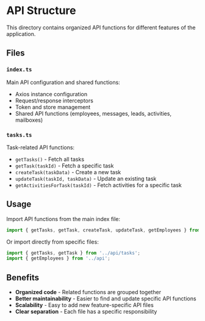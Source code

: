# API Structure

This directory contains organized API functions for different features of the application.

## Files

### `index.ts`
Main API configuration and shared functions:
- Axios instance configuration
- Request/response interceptors
- Token and store management
- Shared API functions (employees, messages, leads, activities, mailboxes)

### `tasks.ts`
Task-related API functions:
- `getTasks()` - Fetch all tasks
- `getTask(taskId)` - Fetch a specific task
- `createTask(taskData)` - Create a new task
- `updateTask(taskId, taskData)` - Update an existing task
- `getActivitiesForTask(taskId)` - Fetch activities for a specific task

## Usage

Import API functions from the main index file:

```typescript
import { getTasks, getTask, createTask, updateTask, getEmployees } from '../api';
```

Or import directly from specific files:

```typescript
import { getTasks, getTask } from '../api/tasks';
import { getEmployees } from '../api';
```

## Benefits

- **Organized code** - Related functions are grouped together
- **Better maintainability** - Easier to find and update specific API functions
- **Scalability** - Easy to add new feature-specific API files
- **Clear separation** - Each file has a specific responsibility 